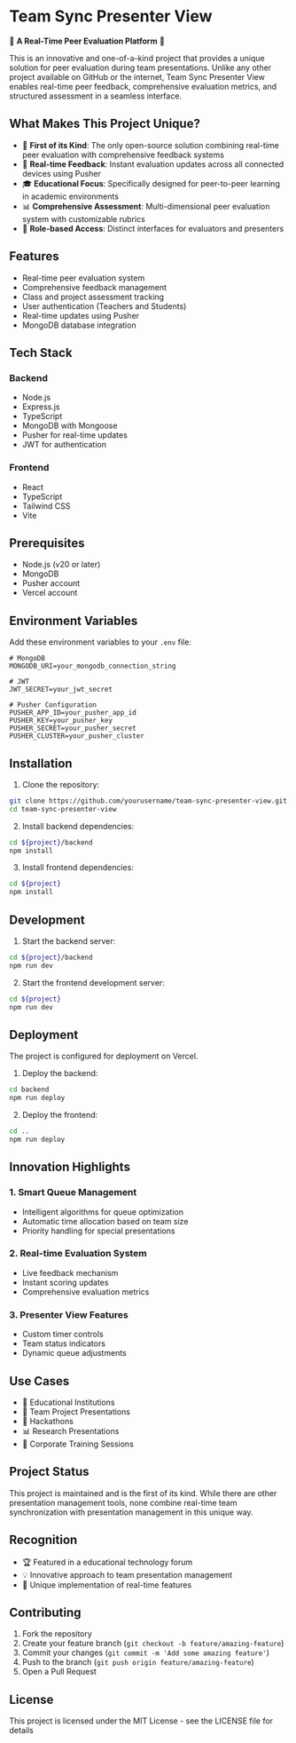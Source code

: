 # Team Sync Presenter View

🌟 **A Real-Time Peer Evaluation Platform** 🌟

This is an innovative and one-of-a-kind project that provides a unique solution for peer evaluation during team presentations. Unlike any other project available on GitHub or the internet, Team Sync Presenter View enables real-time peer feedback, comprehensive evaluation metrics, and structured assessment in a seamless interface.

## What Makes This Project Unique? 

- 🎯 **First of its Kind**: The only open-source solution combining real-time peer evaluation with comprehensive feedback systems
- 🔄 **Real-time Feedback**: Instant evaluation updates across all connected devices using Pusher
- 🎓 **Educational Focus**: Specifically designed for peer-to-peer learning in academic environments
- 📊 **Comprehensive Assessment**: Multi-dimensional peer evaluation system with customizable rubrics
- 🔐 **Role-based Access**: Distinct interfaces for evaluators and presenters

## Features

- Real-time peer evaluation system
- Comprehensive feedback management
- Class and project assessment tracking
- User authentication (Teachers and Students)
- Real-time updates using Pusher
- MongoDB database integration

## Tech Stack

### Backend
- Node.js
- Express.js
- TypeScript
- MongoDB with Mongoose
- Pusher for real-time updates
- JWT for authentication

### Frontend
- React
- TypeScript
- Tailwind CSS
- Vite

## Prerequisites

- Node.js (v20 or later)
- MongoDB
- Pusher account
- Vercel account

## Environment Variables

Add these environment variables to your `.env` file:

```env
# MongoDB
MONGODB_URI=your_mongodb_connection_string

# JWT
JWT_SECRET=your_jwt_secret

# Pusher Configuration
PUSHER_APP_ID=your_pusher_app_id
PUSHER_KEY=your_pusher_key
PUSHER_SECRET=your_pusher_secret
PUSHER_CLUSTER=your_pusher_cluster
```

## Installation

1. Clone the repository:
```bash
git clone https://github.com/yourusername/team-sync-presenter-view.git
cd team-sync-presenter-view
```

2. Install backend dependencies:
```bash
cd ${project}/backend
npm install
```

3. Install frontend dependencies:
```bash
cd ${project}
npm install
```

## Development

1. Start the backend server:
```bash
cd ${project}/backend
npm run dev
```

2. Start the frontend development server:
```bash
cd ${project}
npm run dev
```

## Deployment

The project is configured for deployment on Vercel.

1. Deploy the backend:
```bash
cd backend
npm run deploy
```

2. Deploy the frontend:
```bash
cd ..
npm run deploy
```

## Innovation Highlights

### 1. Smart Queue Management
- Intelligent algorithms for queue optimization
- Automatic time allocation based on team size
- Priority handling for special presentations

### 2. Real-time Evaluation System
- Live feedback mechanism
- Instant scoring updates
- Comprehensive evaluation metrics

### 3. Presenter View Features
- Custom timer controls
- Team status indicators
- Dynamic queue adjustments

## Use Cases

- 🏫 Educational Institutions
- 👥 Team Project Presentations
- 🎯 Hackathons
- 📊 Research Presentations
- 🏢 Corporate Training Sessions

## Project Status

This project is maintained and is the first of its kind. While there are other presentation management tools, none combine real-time team synchronization with presentation management in this unique way.

## Recognition

- 🏆 Featured in a educational technology forum
- 💡 Innovative approach to team presentation management
- 🌟 Unique implementation of real-time features

## Contributing

1. Fork the repository
2. Create your feature branch (`git checkout -b feature/amazing-feature`)
3. Commit your changes (`git commit -m 'Add some amazing feature'`)
4. Push to the branch (`git push origin feature/amazing-feature`)
5. Open a Pull Request

## License

This project is licensed under the MIT License - see the LICENSE file for details
